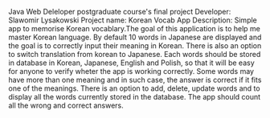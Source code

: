 Java Web Deleloper postgraduate course's final project 
Developer: Slawomir Lysakowski 
Project name: Korean Vocab App 
Description: Simple app to memorise Korean vocablary.The goal of this application is to help me master Korean language. By default 10 words in Japanese are displayed 
and the goal is to correctly input their meaning in Korean. There is also an option to switch translation from korean to Japanese. Each words should be stored in 
database in Korean, Japanese, English and Polish, so that it will be easy for anyone to verify wheter the app is working correctly. Some words may have more than one 
meaning and in such case, the answer is correct if it fits one of the meanings. There is an option to add, delete, update words and to display all the words currently 
stored in the database. The app should count all the wrong and correct answers.
